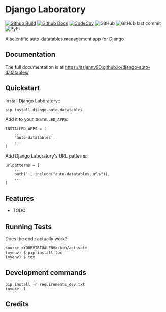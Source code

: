 # Django Laboratory 

[![Github Build](https://github.com/SSJenny90/django-auto-datatables/actions/workflows/build.yml/badge.svg)](https://github.com/SSJenny90/django-auto-datatables/actions/workflows/build.yml)
[![Github Docs](https://github.com/SSJenny90/django-auto-datatables/actions/workflows/docs.yml/badge.svg)](https://github.com/SSJenny90/django-auto-datatables/actions/workflows/docs.yml)
[![CodeCov](https://codecov.io/gh/SSJenny90/django-auto-datatables/branch/main/graph/badge.svg?token=0Q18CLIKZE)](https://codecov.io/gh/SSJenny90/django-auto-datatables)
![GitHub](https://img.shields.io/github/license/SSJenny90/django-auto-datatables)
![GitHub last commit](https://img.shields.io/github/last-commit/SSJenny90/django-auto-datatables)
![PyPI](https://img.shields.io/pypi/v/django-auto-datatables)
<!-- [![RTD](https://readthedocs.org/projects/django-auto-datatables/badge/?version=latest)](https://django-auto-datatables.readthedocs.io/en/latest/readme.html) -->
<!-- [![Documentation](https://github.com/SSJenny90/django-auto-datatables/actions/workflows/build-docs.yml/badge.svg)](https://github.com/SSJenny90/django-auto-datatables/actions/workflows/build-docs.yml) -->
<!-- [![PR](https://img.shields.io/github/issues-pr/SSJenny90/django-auto-datatables)](https://github.com/SSJenny90/django-auto-datatables/pulls)
[![Issues](https://img.shields.io/github/issues-raw/SSJenny90/django-auto-datatables)](https://github.com/SSJenny90/django-auto-datatables/pulls) -->
<!-- ![PyPI - Downloads](https://img.shields.io/pypi/dm/django-auto-datatables) -->
<!-- ![PyPI - Status](https://img.shields.io/pypi/status/django-auto-datatables) -->

A scientific auto-datatables management app for Django

Documentation
-------------

The full documentation is at https://ssjenny90.github.io/django-auto-datatables/

Quickstart
----------

Install Django Laboratory::

    pip install django-auto-datatables

Add it to your `INSTALLED_APPS`:


    INSTALLED_APPS = (
        ...
        'auto-datatables',
        ...
    )

Add Django Laboratory's URL patterns:

    urlpatterns = [
        ...
        path('', include("auto-datatables.urls")),
        ...
    ]

Features
--------

* TODO

Running Tests
-------------

Does the code actually work?

    source <YOURVIRTUALENV>/bin/activate
    (myenv) $ pip install tox
    (myenv) $ tox


Development commands
---------------------

    pip install -r requirements_dev.txt
    invoke -l


Credits
-------

